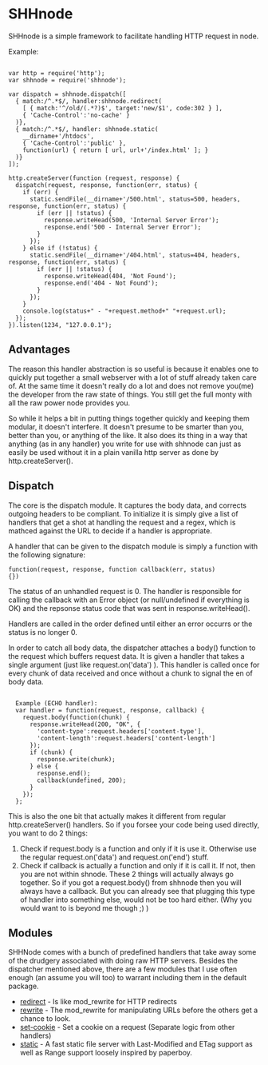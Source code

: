 # SHHnode

SHHnode is a simple framework to facilitate handling HTTP request in node.

Example:

<pre><code>
var http = require('http');
var shhnode = require('shhnode');

var dispatch = shhnode.dispatch([
  { match:/^.*$/, handler:shhnode.redirect(
    [ { match:'^/old/(.*?)$', target:'new/$1', code:302 } ], 
    { 'Cache-Control':'no-cache' }
  )},
  { match:/^.*$/, handler: shhnode.static(
    __dirname+'/htdocs', 
    { 'Cache-Control':'public' },
    function(url) { return [ url, url+'/index.html' ]; }
  )}
]);

http.createServer(function (request, response) {
  dispatch(request, response, function(err, status) {
    if (err) {
      static.sendFile(__dirname+'/500.html', status=500, headers, response, function(err, status) {
        if (err || !status) {
          response.writeHead(500, 'Internal Server Error');
          response.end('500 - Internal Server Error');
        }
      });
    } else if (!status) {
      static.sendFile(__dirname+'/404.html', status=404, headers, response, function(err, status) {
        if (err || !status) {
          response.writeHead(404, 'Not Found');
          response.end('404 - Not Found');
        }
      });
    }
    console.log(status+" - "+request.method+" "+request.url);
  });
}).listen(1234, "127.0.0.1");
</code></pre>

## Advantages
The reason this handler abstraction is so useful is because it enables one to quickly put together a small webserver
with a lot of stuff already taken care of. At the same time it doesn't really do a lot and does not remove you(me) the
developer from the raw state of things. You still get the full monty with all the raw power node provides you.

So while it helps a bit in putting things together quickly and keeping them modular, it doesn't interfere. It
doesn't presume to be smarter than you, better than you, or anything of the like. It also does its thing
in a way that anything (as in any handler) you write for use with shhnode can just as easily be used without it in a plain
vanilla http server as done by http.createServer().

## Dispatch
The core is the dispatch module. It captures the body data, and corrects outgoing headers to be compliant.
To initialize it is simply give a list of handlers that get a shot at handling the request and a regex, which
is mathced against the URL to decide if a handler is appropriate.

A handler that can be given to the dispatch module is simply a function with the following signature:


<code>function(request, response, function callback(err, status) {})</code>


The status of an unhandled request is 0. The handler is responsible for calling the callback with an Error object
(or null/undefined if everything is OK) and the repsonse status code that was sent in response.writeHead().


Handlers are called in the order defined until either an error occurrs or the status is no longer 0.


In order to catch all body data, the dispatcher attaches a body() function to the request which buffers
request data. It is given a handler that takes a single argument (just like request.on('data') ). This handler is called
once for every chunk of data received and once without a chunk to signal the en of body data.


<pre><code>
  Example (ECHO handler):
  var handler = function(request, response, callback) {
    request.body(function(chunk) {
      response.writeHead(200, "OK", { 
        'content-type':request.headers['content-type'],
        'content-length':request.headers['content-length']
      });
      if (chunk) {
        response.write(chunk);
      } else {
        response.end();
        callback(undefined, 200);
      }
    });
  };
</code></pre>

This is also the one bit that actually makes it different from regular http.createServer() handlers. So if you forsee your
code being used directly, you want to do 2 things:
  1. Check if request.body is a function and only if it is use it. Otherwise use the regular request.on('data') and request.on('end') stuff.
  1. Check if callback is actually a function and only if it is call it. If not, then you are not within shnode.
These 2 things will actually always go together. So if you got a request.body() from shhnode then you will always have a callback. But you can
already see that plugging this type of handler into something else, would not be too hard either. (Why you would want to is beyond me though ;) )

## Modules
SHHNode comes with a bunch of predefined handlers that take away some of the drudgery associated with doing raw HTTP servers.
Besides the dispatcher mentioned above, there are a few modules that I use often enough (an assume you will too) to warrant including them
in the default package.

  * [redirect](redirect.md) - Is like mod_rewrite for HTTP redirects
  * [rewrite](rewrite.md) - The mod_rewrite for manipulating URLs before the others get a chance to look.
  * [set-cookie](set-cookie.md) - Set a cookie on a request (Separate logic from other handlers)
  * [static](static.md) - A fast static file server with Last-Modified and ETag support as well as Range support loosely inspired by paperboy.
  